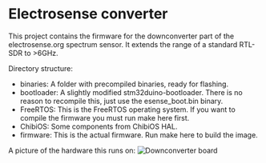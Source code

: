 # Electrosense converter

This project contains the firmware for the downconverter part of the electrosense.org spectrum sensor. It extends the range of a standard RTL-SDR to >6GHz.

Directory structure:

 * binaries: A folder with precompiled binaries, ready for flashing.
 * bootloader: A slightly modified stm32duino-bootloader. There is no reason to recompile this, just use the esense_boot.bin binary.
 * FreeRTOS: This is the FreeRTOS operating system. If you want to compile the firmware you must run make here first.
 * ChibiOS: Some components from ChibiOS HAL.
 * firmware: This is the actual firmware. Run make here to build the image.

A picture of the hardware this runs on:
![Downconverter board](/electrosense-converter-firmware/images/prototype.png?raw=true)

